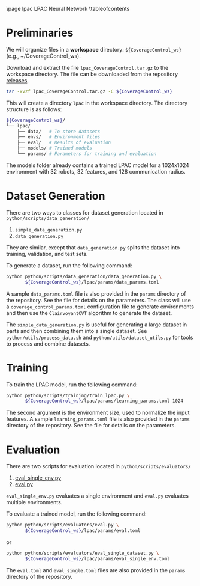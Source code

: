 \page lpac LPAC Neural Network
\tableofcontents

# Preliminaries
We will organize files in a **workspace** directory: `${CoverageControl_ws}` (e.g., ~/CoverageControl\_ws).

Download and extract the file `lpac_CoverageControl.tar.gz` to the workspace directory.
The file can be downloaded from the repository [releases](https://github.com/KumarRobotics/CoverageControl/releases).
```bash
tar -xvzf lpac_CoverageControl.tar.gz -C ${CoverageControl_ws}
```
This will create a directory `lpac` in the workspace directory.
The directory structure is as follows:
```bash
${CoverageControl_ws}/
└── lpac/
    ├── data/   # To store datasets
    ├── envs/   # Environment files
    ├── eval/   # Results of evaluation
    ├── models/ # Trained models
    └── params/ # Parameters for training and evaluation
```

The models folder already contains a trained LPAC model for a 1024x1024 environment with 32 robots, 32 features, and 128 communication radius.

# Dataset Generation

There are two ways to classes for dataset generation located in `python/scripts/data_generation/`
1. `simple_data_generation.py`
2. `data_generation.py`

They are similar, except that `data_generation.py` splits the dataset into training, validation, and test sets.

To generate a dataset, run the following command:
```bash
python python/scripts/data_generation/data_generation.py \
       ${CoverageControl_ws}/lpac/params/data_params.toml
```

A sample `data_params.toml` file is also provided in the `params` directory of the repository.
See the file for details on the parameters.
The class will use a `coverage_control_params.toml` configuration file to generate environments and then use the `ClairvoyantCVT` algorithm to generate the dataset.

The `simple_data_generation.py` is useful for generating a large dataset in parts and then combining them into a single dataset.
See `python/utils/process_data.sh` and `python/utils/dataset_utils.py` for tools to process and combine datasets.

# Training

To train the LPAC model, run the following command:
```bash
python python/scripts/training/train_lpac.py \
       ${CoverageControl_ws}/lpac/params/learning_params.toml 1024
```

The second argument is the environment size, used to normalize the input features.
A sample `learning_params.toml` file is also provided in the `params` directory of the repository. See the file for details on the parameters.

# Evaluation
There are two scripts for evaluation located in `python/scripts/evaluators/`
1. [eval_single_env.py](python/scripts/evaluators/eval_single_env.py)
2. [eval.py](python/scripts/evaluators/eval.py)

`eval_single_env.py` evaluates a single environment and `eval.py` evaluates multiple environments.

To evaluate a trained model, run the following command:
```bash
python python/scripts/evaluators/eval.py \
       ${CoverageControl_ws}/lpac/params/eval.toml
```
or
```bash
python python/scripts/evaluators/eval_single_dataset.py \
       ${CoverageControl_ws}/lpac/params/eval_single_env.toml
```

The `eval.toml` and `eval_single.toml` files are also provided in the `params` directory of the repository.
